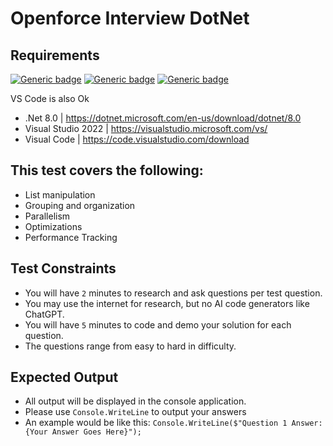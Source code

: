 # Openforce Interview DotNet

## Requirements 
[![Generic badge](https://img.shields.io/badge/IDE-VS2022-blue.svg)](https://shields.io/)
[![Generic badge](https://img.shields.io/badge/C%23-12%2E0-blue.svg)](https://shields.io/)
[![Generic badge](https://img.shields.io/badge/%2ENet%20Core-8%2E0-blue.svg)](https://shields.io/)

VS Code is also Ok

* .Net 8.0 | https://dotnet.microsoft.com/en-us/download/dotnet/8.0
* Visual Studio 2022 | https://visualstudio.microsoft.com/vs/
* Visual Code | https://code.visualstudio.com/download

## This test covers the following:
* List manipulation
* Grouping and organization
* Parallelism
* Optimizations
* Performance Tracking

## Test Constraints
* You will have `2` minutes to research and ask questions per test question.
* You may use the internet for research, but no AI code generators like ChatGPT.
* You will have `5` minutes to code and demo your solution for each question.
* The questions range from easy to hard in difficulty.

## Expected Output
* All output will be displayed in the console application.
* Please use `Console.WriteLine` to output your answers
* An example would be like this: `Console.WriteLine($"Question 1 Answer: {Your Answer Goes Here}");`
